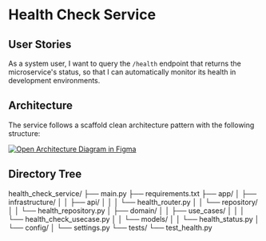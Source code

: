 # Health Check Service

## User Stories
As a system user, I want to query the `/health` endpoint that returns the microservice's status, so that I can automatically monitor its health in development environments.

## Architecture

The service follows a scaffold clean architecture pattern with the following structure:

[![Open Architecture Diagram in Figma](https://img.shields.io/badge/Figma-Architecture_Diagram-blue?style=for-the-badge&logo=figma)](https://www.figma.com/board/j8ANmrkNFXwcEwTCL3FxA5/PowerData?node-id=0-1&t=BAvtii6EBYMoHIeB-1)


## Directory Tree

health_check_service/
├── main.py
├── requirements.txt
├── app/
│   ├── infrastructure/
│   │   ├── api/
│   │   │   └── health_router.py
│   │   └── repository/
│   │       └── health_repository.py
│   ├── domain/
│   │   ├── use_cases/
│   │   │   └── health_check_usecase.py
│   │   └── models/
│   │       └── health_status.py
│   └── config/
│       └── settings.py
└── tests/
    └── test_health.py
